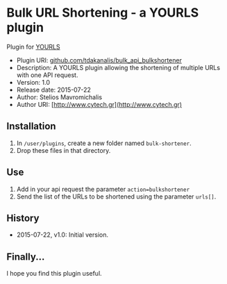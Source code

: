 # Bulk URL Shortening - a YOURLS plugin

Plugin for [YOURLS](http://yourls.org)

* Plugin URI:       [github.com/tdakanalis/bulk_api_bulkshortener](https://github.com/tdakanalis/bulk_api_bulkshortener)
* Description:      A YOURLS plugin allowing the shortening of multiple URLs with one API request.
* Version:          1.0
* Release date:     2015-07-22
* Author:           Stelios Mavromichalis
* Author URI:       [http://www.cytech.gr](http://www.cytech.gr)

## Installation

1. In `/user/plugins`, create a new folder named `bulk-shortener`.
2. Drop these files in that directory.

## Use

1. Add in your api request the parameter `action=bulkshortener`
2. Send the list of the URLs to be shortened using the parameter `urls[]`.

## History

* 2015-07-22, v1.0: Initial version.

## Finally...

I hope you find this plugin useful.
